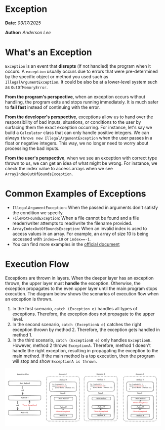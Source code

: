 Exception
==============

**Date:** *03/17/2025*

**Author:** *Anderson Lee*

# What's an Exception
`Exception` is an event that **disrupts** (if not handled) the program when it occurs. A `exception` usually occurs due to errors that were pre-determined by the specific object or method you used such as `IllegalArgumentException`. It could be also be at a lower-level system such as `OutOfMemoryError`.

**From the program's perspective**, when an exception occurs without handling, the program exits and stops running immediately. It is much safer to **fail fast** instead of continuing with the error.

**From the developer's perspective**, exceptions allow us to hand over the responsibility of bad inputs, situations, or conditions to the user by surfacing them the exact exception occurring. For instance, let's say we build a `Calculator` class that can only handle positive integers. We can always `throws new IllegalArgumentException` when the user passes in a float or negative integers. This way, we no longer need to worry about processing the bad inputs.

**From the user's perspective**, when we see an exception with correct type thrown to us, we can get an idea of what might be wrong. For instance, we check the index value to access arrays when we see `ArrayIndexOutOfBoundsException`. 

# Common Examples of Exceptions
* `IllegalArgumentException`: When the passed in arguments don't satisfy the condition we specify.
* `FileNotFoundException`: When a file cannot be found and a file reader/writer attempts to read/write the filename provided.
* `ArrayIndexOutOfBoundsException`: When an invalid index is used to access values in an array. For example, an array of size 10 is being accessed with `index==10` or `index==-1`.
* You can find more examples in the [official document](https://docs.oracle.com/javase/8/docs/api/java/lang/Exception.html)

# Execution Flow
Exceptions are thrown in layers. When the deeper layer has an exception thrown, the upper layer must **handle** the exception. Otherwise, the exception propagates to the even upper layer until the main program stops execution. The diagram below shows the scenarios of execution flow when an exception is thrown.

1. In the first scenario, `catch (Exception e)` handles all types of exceptions. Therefore, the exception does not propagate to the upper level. 
2. In the second scenario, `catch (ExceptionA e)` catches the right  exception thrown by method 2. Therefore, the exception gets handled in method 1.
3. In the third scenario, `catch (ExceptionB e)` only handles `ExceptionB`. However, method 2 throws `ExceptionA`. Therefore, method 1 doesn't handle the right exception, resulting in propagating the exception to the main method. If the main method is a top execution, then the program will stop and show `ExceptionA is thrown`.

![image of execution flow](./figure/exception_execution_flow.png)
